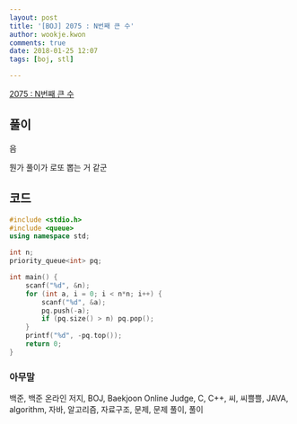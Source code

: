 ```yaml
---
layout: post
title: '[BOJ] 2075 : N번째 큰 수'
author: wookje.kwon
comments: true
date: 2018-01-25 12:07
tags: [boj, stl]

---
```


[2075 : N번째 큰 수](https://www.acmicpc.net/problem/2075)

## 풀이

음

뭔가 풀이가 로또 뽑는 거 같군

## 코드

```cpp
#include <stdio.h>
#include <queue>
using namespace std;

int n;
priority_queue<int> pq;

int main() {
	scanf("%d", &n);
	for (int a, i = 0; i < n*n; i++) {
		scanf("%d", &a);
		pq.push(-a);
		if (pq.size() > n) pq.pop();
	}
	printf("%d", -pq.top());
	return 0;
}
```

### 아무말  
백준, 백준 온라인 저지, BOJ, Baekjoon Online Judge, C, C++, 씨, 씨쁠쁠, JAVA, algorithm, 자바, 알고리즘, 자료구조, 문제, 문제 풀이, 풀이
